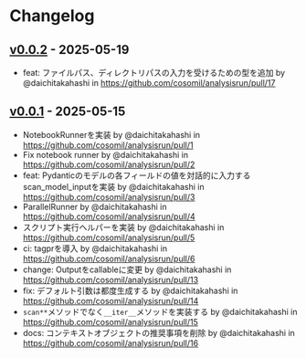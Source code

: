 # Changelog

## [v0.0.2](https://github.com/cosomil/analysisrun/compare/v0.0.1...v0.0.2) - 2025-05-19
- feat: ファイルパス、ディレクトリパスの入力を受けるための型を追加 by @daichitakahashi in https://github.com/cosomil/analysisrun/pull/17

## [v0.0.1](https://github.com/cosomil/analysisrun/commits/v0.0.1) - 2025-05-15
- NotebookRunnerを実装 by @daichitakahashi in https://github.com/cosomil/analysisrun/pull/1
- Fix notebook runner by @daichitakahashi in https://github.com/cosomil/analysisrun/pull/2
- feat: Pydanticのモデルの各フィールドの値を対話的に入力するscan_model_inputを実装 by @daichitakahashi in https://github.com/cosomil/analysisrun/pull/3
- ParallelRunner by @daichitakahashi in https://github.com/cosomil/analysisrun/pull/4
- スクリプト実行ヘルパーを実装 by @daichitakahashi in https://github.com/cosomil/analysisrun/pull/5
- ci: tagprを導入 by @daichitakahashi in https://github.com/cosomil/analysisrun/pull/6
- change: Outputをcallableに変更 by @daichitakahashi in https://github.com/cosomil/analysisrun/pull/13
- fix: デフォルト引数は都度生成する by @daichitakahashi in https://github.com/cosomil/analysisrun/pull/14
- `scan**`メソッドでなく`__iter__`メソッドを実装する by @daichitakahashi in https://github.com/cosomil/analysisrun/pull/15
- docs: コンテキストオブジェクトの推奨事項を削除 by @daichitakahashi in https://github.com/cosomil/analysisrun/pull/16
